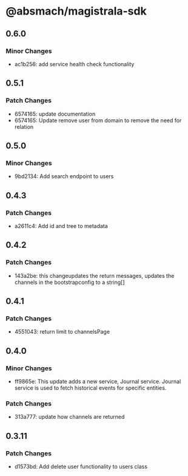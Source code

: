 # @absmach/magistrala-sdk

## 0.6.0

### Minor Changes

- ac1b256: add service health check functionality

## 0.5.1

### Patch Changes

- 6574165: update documentation
- 6574165: Update remove user from domain to remove the need for relation

## 0.5.0

### Minor Changes

- 9bd2134: Add search endpoint to users

## 0.4.3

### Patch Changes

- a2611c4: Add id and tree to metadata

## 0.4.2

### Patch Changes

- 143a2be: this changeupdates the return messages, updates the channels in the bootstrapconfig to a string[]

## 0.4.1

### Patch Changes

- 4551043: return limit to channelsPage

## 0.4.0

### Minor Changes

- ff9865e: This update adds a new service, Journal service. Journal service is used to fetch historical events for specific entities.

### Patch Changes

- 313a777: update how channels are returned

## 0.3.11

### Patch Changes

- d1573bd: Add delete user functionality to users class
